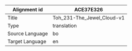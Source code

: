|Alignment id | ACE37E326
| --- | --- 
|Title | Toh_231-The_Jewel_Cloud-v1 
|Type | translation
|Source Language | bo
|Target Language | en